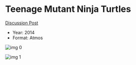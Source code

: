 # Teenage Mutant Ninja Turtles

[Discussion Post](https://www.avsforum.com/threads/bass-eq-for-filtered-movies.2995212/post-56868576)

* Year: 2014
* Format: Atmos

![img 0](https://i.imgur.com/GHpQSm7.jpg)

![img 1](https://i.imgur.com/YEbJPIn.png)

